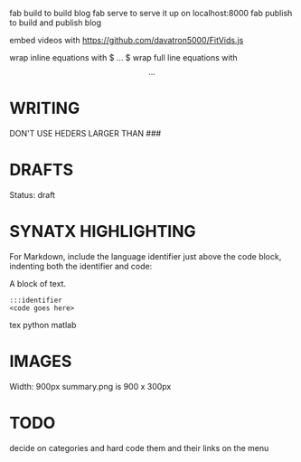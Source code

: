 fab build to build blog
fab serve to serve it up on localhost:8000
fab publish to build and publish blog



embed videos with https://github.com/davatron5000/FitVids.js


wrap inline equations with $ ... $
wrap full line equations with $$ ... $$


WRITING
=======
DON'T USE HEDERS LARGER THAN ###

DRAFTS
======
Status: draft

SYNATX HIGHLIGHTING
====================
For Markdown, include the language identifier just above the code block, indenting both the identifier and code:

A block of text.

    :::identifier
    <code goes here>

tex
python
matlab


IMAGES
======
Width: 900px
summary.png is 900 x 300px


TODO
====

decide on categories and hard code them and their links on the menu
